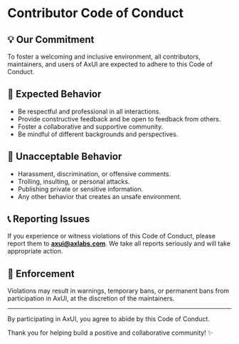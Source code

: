 # Contributor Code of Conduct

## 💡 Our Commitment

To foster a welcoming and inclusive environment, all contributors, maintainers, and users of AxUI are expected to adhere to this Code of Conduct.

## 🚀 Expected Behavior

- Be respectful and professional in all interactions.
- Provide constructive feedback and be open to feedback from others.
- Foster a collaborative and supportive community.
- Be mindful of different backgrounds and perspectives.

## 🚫 Unacceptable Behavior

- Harassment, discrimination, or offensive comments.
- Trolling, insulting, or personal attacks.
- Publishing private or sensitive information.
- Any other behavior that creates an unsafe environment.

## 📞 Reporting Issues

If you experience or witness violations of this Code of Conduct, please report them to **axui@axlabs.com**. We take all reports seriously and will take appropriate action.

## 🤝 Enforcement

Violations may result in warnings, temporary bans, or permanent bans from participation in AxUI, at the discretion of the maintainers.

---

By participating in AxUI, you agree to abide by this Code of Conduct.

Thank you for helping build a positive and collaborative community! ✨
